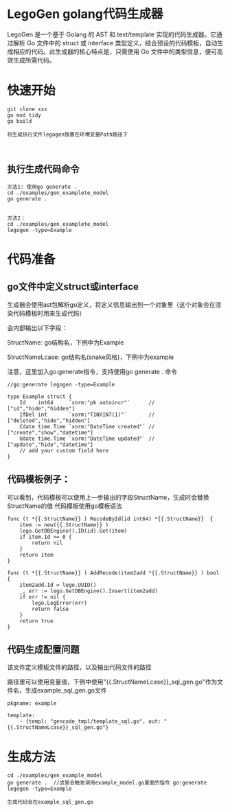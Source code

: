# LegoGen golang代码生成器
LegoGen 是一个基于 Golang 的 AST 和 text/template 实现的代码生成器。它通过解析 Go 文件中的 struct 或 interface 类型定义，结合预设的代码模板，自动生成相应的代码。此生成器的核心特点是，只需使用 Go 文件中的类型信息，便可高效生成所需代码。

# 快速开始
``````
git clone xxx
go mod tidy
go build

将生成执行文件legogen放置在环境变量Path路径下



``````
## 执行生成代码命令
``````
方法1: 使用go generate .
cd ./examples/gen_examplete_model
go generate .


``````

``````
方法2：
cd ./examples/gen_examplete_model
legogen -type=Example
``````

# 代码准备
## go文件中定义struct或interface

生成器会使用ast包解析go定义，将定义信息输出到一个对象里（这个对象会在渲染代码模板时用来生成代码）

会内部输出以下字段：

StructName: go结构名，下例中为Example     

StructNameLcase: go结构名(snake风格)，下例中为example

注意，这里加入go:generate指令，支持使用go generate . 命令
``````
//go:generate legogen -type=Example

type Example struct {
	Id    int64     `xorm:"pk autoincr"`      // ["id","hide","hidden"]
	IfDel int       `xorm:"TINYINT(1)"`       // ["deleted","hide","hidden"]
	Cdate time.Time `xorm:"DateTime created"` // ["create","show","datetime"]
	Udate time.Time `xorm:"DateTime updated"` // ["update","hide","datetime"]
	// add your custom field here
}

``````


## 代码模板例子：
可以看到，代码模板可以使用上一步输出的字段StructName，生成时会替换StructName的值
代码模板使用go模板语法
``````
func (t *{{.StructName}} ) RecodeById(id int64) *{{.StructName}}  {
	item := new({{.StructName}} )
	lego.GetDBEngine().ID(id).Get(item)
	if item.Id <= 0 {
		return nil
	}
	return item
}

func (t *{{.StructName}} ) AddRecode(item2add *{{.StructName}} ) bool {
	item2add.Id = lego.UUID()
	_, err := lego.GetDBEngine().Insert(item2add)
	if err != nil {
		lego.LogError(err)
		return false
	}
	return true
}
``````

## 代码生成配置问题
该文件定义模板文件的路径，以及输出代码文件的路径

路径里可以使用变量值，下例中使用"{{.StructNameLcase}}_sql_gen.go"作为文件名，生成example_sql_gen.go文件
``````
pkgname: example

template:
    - {templ: "gencode_tmpl/template_sql.go", out: "{{.StructNameLcase}}_sql_gen.go"}

``````

# 生成方法
``````
cd ./examples/gen_example_model
go generate .  //这里会触发调用example_model.go里面的指令 go:generate legogen -type=Example

生成代码会在example_sql_gen.go
``````